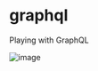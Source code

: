 # graphql
Playing with GraphQL

![image](https://github.com/KunalSin9h/graphql/assets/82411321/f937e743-a47f-43db-ba79-634d4cbd047d)
